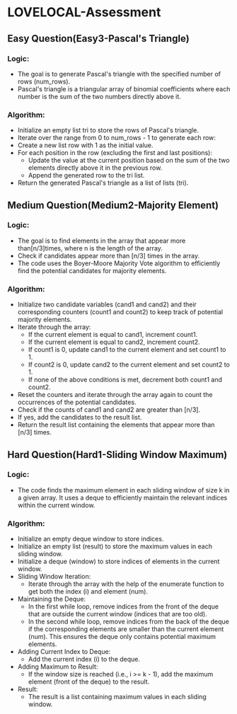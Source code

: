 # LOVELOCAL-Assessment

## Easy Question(Easy3-Pascal's Triangle)

### Logic:

* The goal is to generate Pascal's triangle with the specified number of rows (num_rows).
* Pascal's triangle is a triangular array of binomial coefficients where each number is the sum of the two numbers directly above it.

### Algorithm:

* Initialize an empty list tri to store the rows of Pascal's triangle.
* Iterate over the range from 0 to num_rows - 1 to generate each row:
* Create a new list row with 1 as the initial value.
* For each position in the row (excluding the first and last positions):
  * Update the value at the current position based on the sum of the two elements directly above it in the previous row.
  * Append the generated row to the tri list.
* Return the generated Pascal's triangle as a list of lists (tri).

## Medium Question(Medium2-Majority Element)

### Logic:

* The goal is to find elements in the array that appear more than[n/3]times, where n is the length of the array.
* Check if candidates appear more than [n/3] times in the array.
* The code uses the Boyer-Moore Majority Vote algorithm to efficiently find the potential candidates for majority elements.

### Algorithm:

* Initialize two candidate variables (cand1 and cand2) and their corresponding counters (count1 and count2) to keep track of potential majority elements.
* Iterate through the array:
  * If the current element is equal to cand1, increment count1.
  * If the current element is equal to cand2, increment count2.
  * If count1 is 0, update cand1 to the current element and set count1 to 1.
  * If count2 is 0, update cand2 to the current element and set count2 to 1.
  * If none of the above conditions is met, decrement both count1 and count2.
* Reset the counters and iterate through the array again to count the occurrences of the potential candidates.
* Check if the counts of cand1 and cand2 are greater than [n/3].
* If yes, add the candidates to the result list.
* Return the result list containing the elements that appear more than [n/3] times.

## Hard Question(Hard1-Sliding Window Maximum)

### Logic:

* The code finds the maximum element in each sliding window of size k in a given array. It uses a deque to efficiently maintain the relevant indices within the current window.

### Algorithm:

* Initialize an empty deque window to store indices.
* Initialize an empty list (result) to store the maximum values in each sliding window.
* Initialize a deque (window) to store indices of elements in the current window.
* Sliding Window Iteration:
   * Iterate through the array with the help of the enumerate function to get both the index (i) and element (num).
* Maintaining the Deque:
  * In the first while loop, remove indices from the front of the deque that are outside the current window (indices that are too old).
  * In the second while loop, remove indices from the back of the deque if the corresponding elements are smaller than the current element (num). This ensures the deque only contains potential maximum elements.
* Adding Current Index to Deque:
  * Add the current index (i) to the deque.
* Adding Maximum to Result:
  * If the window size is reached (i.e., i >= k - 1), add the maximum element (front of the deque) to the result.
* Result:
  * The result is a list containing maximum values in each sliding window.

